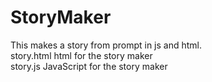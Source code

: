 # StoryMaker
This makes a story from prompt in js and html. <br>
story.html html for the story maker <br>
story.js JavaScript for the story maker <br>
